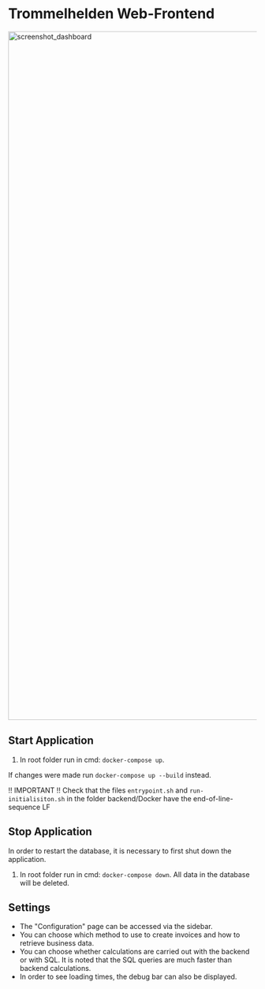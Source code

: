 # Trommelhelden Web-Frontend
<img width="1397" alt="screenshot_dashboard" src="https://github.com/ptamm2022/trommelhelden-frontend/assets/109551602/b6273744-503b-4cc4-86ff-3745a47d5b35">

## Start Application

1. In root folder run in cmd: `docker-compose up`.

If changes were made run `docker-compose up --build` instead.

!! IMPORTANT !! Check that the files `entrypoint.sh` and `run-initialisiton.sh` in the folder backend/Docker have the end-of-line-sequence LF

## Stop Application

In order to restart the database, it is necessary to first shut down the application.

1. In root folder run in cmd: `docker-compose down`. All data in the database will be deleted.

## Settings
- The "Configuration" page can be accessed via the sidebar.
- You can choose which method to use to create invoices and how to retrieve business data.
- You can choose whether calculations are carried out with the backend or with SQL. It is noted that the SQL queries are much faster than backend calculations.
- In order to see loading times, the debug bar can also be displayed.
